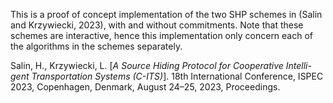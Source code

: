 This is a proof of concept implementation of the two SHP schemes in (Salin and Krzywiecki, 2023), with and without commitments. Note that these schemes are interactive, hence this implementation only concern each of the algorithms in the schemes separately.

Salin, H., Krzywiecki, L. [*A Source Hiding Protocol for Cooperative Intelli-
gent Transportation Systems (C-ITS)*]. 18th International Conference, ISPEC
2023, Copenhagen, Denmark, August 24–25, 2023, Proceedings.
